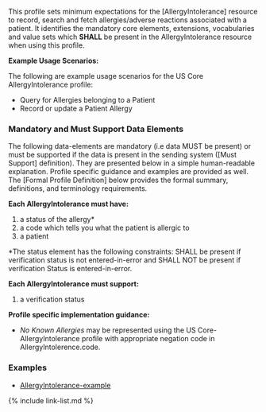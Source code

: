 This profile sets minimum expectations for the [AllergyIntolerance] resource to record, search and fetch allergies/adverse reactions associated with a patient.  It identifies the mandatory core elements, extensions, vocabularies and value sets which **SHALL** be present in the AllergyIntolerance resource when using this profile.

**Example Usage Scenarios:**

The following are example usage scenarios for the US Core AllergyIntolerance
 profile:

-   Query for Allergies belonging to a Patient
-   Record or update a Patient Allergy

### Mandatory and Must Support Data Elements

The following data-elements are mandatory (i.e data MUST be present) or must be supported if the data is present in the sending system ([Must Support] definition). They are presented below in a simple human-readable explanation.  Profile specific guidance and examples are provided as well.  The [Formal Profile Definition] below provides the  formal summary, definitions, and  terminology requirements.

**Each AllergyIntolerance must have:**

1.  a status of the allergy*
1.  a code which tells you what the patient is allergic to
1.  a patient

*The status element has the following constraints: SHALL be present if verification status is not entered-in-error and SHALL NOT be present if verification Status is entered-in-error.

**Each AllergyIntolerance must support:**

1.  a verification status

**Profile specific implementation guidance:**

* *No Known Allergies* may be represented using the US Core-AllergyIntolerance profile with appropriate negation code in AllergyIntolerence.code.

### Examples

- [AllergyIntolerance-example](AllergyIntolerance-example.html)

{% include link-list.md %}
